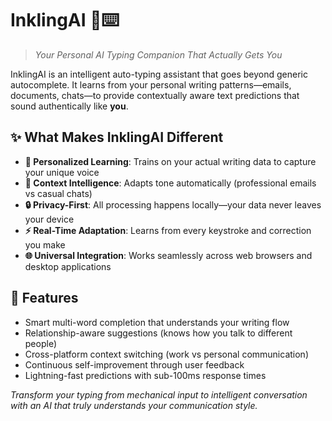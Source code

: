 # InklingAI 🧠⌨️

> *Your Personal AI Typing Companion That Actually Gets You*

InklingAI is an intelligent auto-typing assistant that goes beyond generic autocomplete. It learns from your personal writing patterns—emails, documents, chats—to provide contextually aware text predictions that sound authentically like **you**.

## ✨ What Makes InklingAI Different

- **🎯 Personalized Learning**: Trains on your actual writing data to capture your unique voice
- **🧠 Context Intelligence**: Adapts tone automatically (professional emails vs casual chats)  
- **🔒 Privacy-First**: All processing happens locally—your data never leaves your device
- **⚡ Real-Time Adaptation**: Learns from every keystroke and correction you make
- **🌐 Universal Integration**: Works seamlessly across web browsers and desktop applications

## 🚀 Features

- Smart multi-word completion that understands your writing flow
- Relationship-aware suggestions (knows how you talk to different people)
- Cross-platform context switching (work vs personal communication)
- Continuous self-improvement through user feedback
- Lightning-fast predictions with sub-100ms response times

*Transform your typing from mechanical input to intelligent conversation with an AI that truly understands your communication style.*
